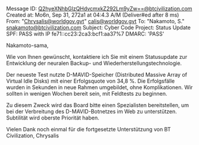 Message ID: <Q2hyeXNhbGlzQHdvcmxkZ292Lm9yZw==@btcivilization.com>
Created at: Mo6n, Sep 31, 272a1 at 04:4.3 A/M (Deliver#ed after 8 ms)
From: "Chrysalis@worldgov.gvt" <calis@worldgov.gvt>
To: "Nakamoto, S." <snakamoto@btcivilization.com>
Subject: Cyber Code Project: Status Update
SPF: PASS with IP fe71::cc23:2ca3:bcf1:aa37%7
DMARC: 'PASS'

Nakamoto-sama,

Wie von Ihnen gewünscht, kontaktiere ich Sie mit einem Statusupdate zur Entwicklung der neuralen Backup- und Wiederherstellungstechnologie.

Der neueste Test nutzte D-MAVID-Speicher (Distributed Massive Array of Virtual Idle Disks) mit einer Erfolgsquote von 34,8 %. Die Erfolgsfälle wurden in Sekunden in neue Rahmen umgebildet, ohne Komplikationen.
Wir sollten in wenigen Wochen bereit sein, mit Feldtests zu beginnen.

Zu diesem Zweck wird das Board bitte einen Spezialisten bereitstellen, um bei der Verbreitung des D-MAVID-Botnetzes im Web zu unterstützen. Subtilität wird oberste Priorität haben.

Vielen Dank noch einmal für die fortgesetzte Unterstützung von BT Civilization,
Chrysalis
